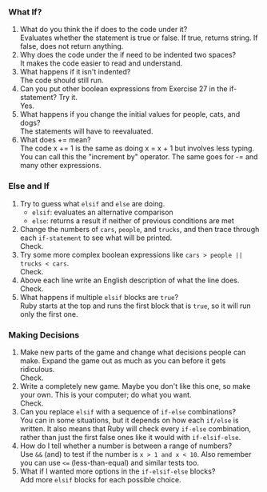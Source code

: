 ### What If?  
1. What do you think the if does to the code under it?  
   Evaluates whether the statement is true or false. If true, returns string. If false, does not return anything.  
1. Why does the code under the if need to be indented two spaces?  
   It makes the code easier to read and understand.  
1. What happens if it isn't indented?  
   The code should still run.
1. Can you put other boolean expressions from Exercise 27 in the if-statement? Try it.  
   Yes.  
1. What happens if you change the initial values for people, cats, and dogs?  
   The statements will have to reevaluated.  
1. What does += mean?  
   The code x += 1 is the same as doing x = x + 1 but involves less typing. You can call this the "increment by" operator. The same goes for -= and many other expressions.  
### Else and If  
1. Try to guess what `elsif` and `else` are doing.  
   * `elsif`: evaluates an alternative comparison  
   * `else`: returns a result if neither of previous conditions are met  
1. Change the numbers of `cars`, `people`, and `trucks`, and then trace through each `if-statement` to see what will be printed.  
   Check.  
1. Try some more complex boolean expressions like `cars > people || trucks < cars`.  
   Check.  
1. Above each line write an English description of what the line does.  
   Check.  
1. What happens if multiple `elsif` blocks are `true`?  
   Ruby starts at the top and runs the first block that is `true`, so it will run only the first one.  
### Making Decisions  
1. Make new parts of the game and change what decisions people can make. Expand the game out as much as you can before it gets ridiculous.  
   Check.  
1. Write a completely new game. Maybe you don't like this one, so make your own. This is your computer; do what you want.  
   Check.  
1. Can you replace `elsif` with a sequence of `if-else` combinations?  
   You can in some situations, but it depends on how each `if/else` is written. It also means that Ruby will check every `if-else` combination, rather than just the first false ones like it would with `if-elsif-else`.  
1. How do I tell whether a number is between a range of numbers?  
   Use `&&` (and) to test if the number is `x > 1 and x < 10`. Also remember you can use `<=` (less-than-equal) and similar tests too.  
1. What if I wanted more options in the `if-elsif-else` blocks?  
   Add more `elsif` blocks for each possible choice.
